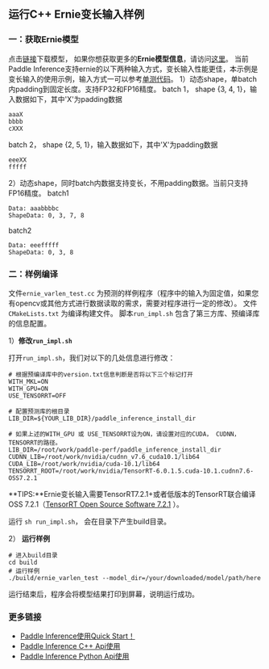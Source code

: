## 运行C++ Ernie变长输入样例

### 一：获取Ernie模型

点击[链接](http://paddle-inference-dist.bj.bcebos.com/tensorrt_test/ernie_model_4.tar.gz)下载模型， 如果你想获取更多的**Ernie模型信息**，请访问[这里](https://www.paddlepaddle.org.cn/paddle/ernie)。
当前Paddle Inference支持ernie的以下两种输入方式，变长输入性能更佳，本示例是变长输入的使用示例，输入方式一可以参考[单测代码](https://github.com/PaddlePaddle/Paddle/blob/develop/paddle/fluid/inference/tests/api/trt_dynamic_shape_ernie_test.cc)。
1）动态shape，单batch内padding到固定长度。支持FP32和FP16精度。
batch 1， shape {3, 4, 1}，输入数据如下，其中'X'为padding数据
```
aaaX
bbbb
cXXX
```
batch 2， shape {2, 5, 1}，输入数据如下，其中'X'为padding数据
```
eeeXX
fffff
```
2）动态shape，同时batch内数据支持变长，不用padding数据。当前只支持FP16精度。
batch1
```
Data: aaabbbbc
ShapeData: 0, 3, 7, 8
```
batch2
```
Data: eeefffff
ShapeData: 0, 3, 8
```

### 二：样例编译

文件`ernie_varlen_test.cc` 为预测的样例程序（程序中的输入为固定值，如果您有opencv或其他方式进行数据读取的需求，需要对程序进行一定的修改）。
文件`CMakeLists.txt` 为编译构建文件。
脚本`run_impl.sh` 包含了第三方库、预编译库的信息配置。

1）**修改`run_impl.sh`**

打开`run_impl.sh`，我们对以下的几处信息进行修改：

```shell
# 根据预编译库中的version.txt信息判断是否将以下三个标记打开
WITH_MKL=ON
WITH_GPU=ON
USE_TENSORRT=OFF

# 配置预测库的根目录
LIB_DIR=${YOUR_LIB_DIR}/paddle_inference_install_dir

# 如果上述的WITH_GPU 或 USE_TENSORRT设为ON，请设置对应的CUDA， CUDNN， TENSORRT的路径。
LIB_DIR=/root/work/paddle-perf/paddle_inference_install_dir
CUDNN_LIB=/root/work/nvidia/cudnn_v7.6_cuda10.1/lib64
CUDA_LIB=/root/work/nvidia/cuda-10.1/lib64
TENSORRT_ROOT=/root/work/nvidia/TensorRT-6.0.1.5.cuda-10.1.cudnn7.6-OSS7.2.1
```
**TIPS:**Ernie变长输入需要TensorRT7.2.1+或者低版本的TensorRT联合编译OSS 7.2.1（[TensorRT Open Source Software 7.2.1](https://github.com/NVIDIA/TensorRT/tree/7.2.1) ）。

运行 `sh run_impl.sh`， 会在目录下产生build目录。

2） **运行样例**

```shell
# 进入build目录
cd build
# 运行样例
./build/ernie_varlen_test --model_dir=/your/downloaded/model/path/here
```

运行结束后，程序会将模型结果打印到屏幕，说明运行成功。


### 更多链接
- [Paddle Inference使用Quick Start！](https://paddle-inference.readthedocs.io/en/latest/introduction/quick_start.html)
- [Paddle Inference C++ Api使用](https://paddle-inference.readthedocs.io/en/latest/api_reference/cxx_api_index.html)
- [Paddle Inference Python Api使用](https://paddle-inference.readthedocs.io/en/latest/api_reference/python_api_index.html)
